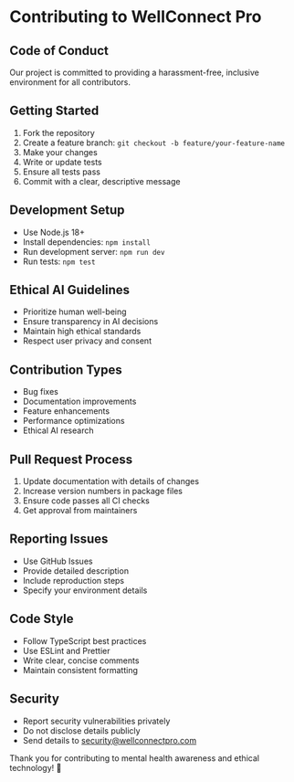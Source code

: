 # Contributing to WellConnect Pro

## Code of Conduct
Our project is committed to providing a harassment-free, inclusive environment for all contributors.

## Getting Started
1. Fork the repository
2. Create a feature branch: `git checkout -b feature/your-feature-name`
3. Make your changes
4. Write or update tests
5. Ensure all tests pass
6. Commit with a clear, descriptive message

## Development Setup
- Use Node.js 18+
- Install dependencies: `npm install`
- Run development server: `npm run dev`
- Run tests: `npm test`

## Ethical AI Guidelines
- Prioritize human well-being
- Ensure transparency in AI decisions
- Maintain high ethical standards
- Respect user privacy and consent

## Contribution Types
- Bug fixes
- Documentation improvements
- Feature enhancements
- Performance optimizations
- Ethical AI research

## Pull Request Process
1. Update documentation with details of changes
2. Increase version numbers in package files
3. Ensure code passes all CI checks
4. Get approval from maintainers

## Reporting Issues
- Use GitHub Issues
- Provide detailed description
- Include reproduction steps
- Specify your environment details

## Code Style
- Follow TypeScript best practices
- Use ESLint and Prettier
- Write clear, concise comments
- Maintain consistent formatting

## Security
- Report security vulnerabilities privately
- Do not disclose details publicly
- Send details to security@wellconnectpro.com

Thank you for contributing to mental health awareness and ethical technology! 🌟
